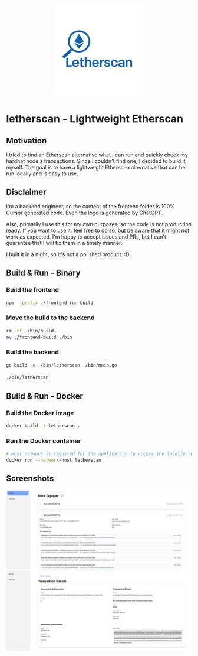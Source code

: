 <p align="center">
    <img src="https://github.com/PumpkinSeed/letherscan/blob/cb354c7b4909013695e35f61f2c535794b257a34/assets/logo.png" width="250" alt="logo">
</p>

# letherscan - Lightweight Etherscan

## Motivation

I tried to find an Etherscan alternative what I can run and quickly check my hardhat node's transactions. Since I couldn't find one, I decided to build it myself. The goal is to have a lightweight Etherscan alternative that can be run locally and is easy to use.

## Disclaimer

I'm a backend engineer, so the content of the frontend folder is 100% Cursor generated code. Even the logo is generated by ChatGPT.

Also, primarily I use this for my own purposes, so the code is not production ready. If you want to use it, feel free to do so, but be aware that it might not work as expected. I'm happy to accept issues and PRs, but I can't guarantee that I will fix them in a timely manner.

I built it in a night, so it's not a polished product. :D

## Build & Run - Binary

### Build the frontend

```bash
npm --prefix ./frontend run build
```

### Move the build to the backend

```bash
rm -rf ./bin/build
mv ./frontend/build ./bin
```

### Build the backend

```bash
go build -o ./bin/letherscan ./bin/main.go

./bin/letherscan
```

## Build & Run - Docker

### Build the Docker image

```bash
docker build -t letherscan .
```

### Run the Docker container

```bash
# Host network is required for the application to access the locally running hardhat node.
docker run --network=host letherscan
```

## Screenshots

<img src="https://github.com/PumpkinSeed/letherscan/blob/cb354c7b4909013695e35f61f2c535794b257a34/assets/block_view.png" alt="block view">
<img src="https://github.com/PumpkinSeed/letherscan/blob/cb354c7b4909013695e35f61f2c535794b257a34/assets/transaction_view.png" alt="transaction view">